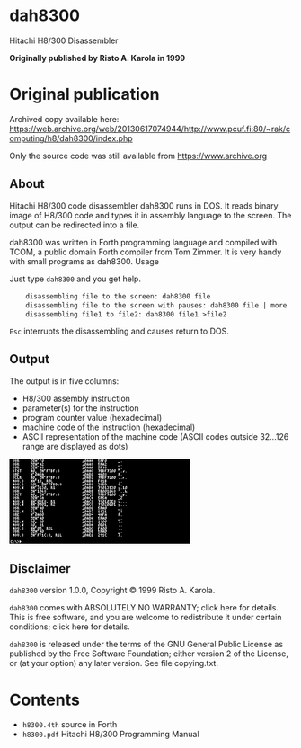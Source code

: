# dah8300
Hitachi H8/300 Disassembler

**Originally published by Risto A. Karola in 1999**

# Original publication

Archived copy available here: https://web.archive.org/web/20130617074944/http://www.pcuf.fi:80/~rak/computing/h8/dah8300/index.php

Only the source code was still available from https://www.archive.org

## About
Hitachi H8/300 code disassembler dah8300 runs in DOS. It reads binary image of H8/300 code and types it in assembly language to the screen. The output can be redirected into a file. 

dah8300 was written in Forth programming language and compiled with TCOM, a public domain Forth compiler from Tom Zimmer. It is very handy with small programs as dah8300.
Usage

Just type `dah8300` and you get help.

```
    disassembling file to the screen: dah8300 file
    disassembling file to the screen with pauses: dah8300 file | more
    disassembling file1 to file2: dah8300 file1 >file2
```
`Esc` interrupts the disassembling and causes return to DOS.

## Output
The output is in five columns:

* H8/300 assembly instruction
* parameter(s) for the instruction
* program counter value (hexadecimal)
* machine code of the instruction (hexadecimal)
* ASCII representation of the machine code (ASCII codes outside 32...126 range are displayed as dots)

![alt text](https://raw.githubusercontent.com/bjaan/dah8300/main/screenshot_small.png)

## Disclaimer
`dah8300` version 1.0.0, Copyright © 1999 Risto A. Karola.

`dah8300` comes with ABSOLUTELY NO WARRANTY; click here for details. This is free software, and you are welcome to redistribute it under certain conditions; click here for details.

`dah8300` is released under the terms of the GNU General Public License as published by the Free Software Foundation; either version 2 of the License, or (at your option) any later version. See file copying.txt. 

# Contents
* `h8300.4th` source in Forth
* `h8300.pdf` Hitachi H8/300 Programming Manual